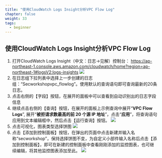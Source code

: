 ```yaml
---
title: "使用CloudWatch Logs Insight分析VPC Flow Log"
chapter: false
weight: 33
tags:
  - beginner
---
```


## 使用CloudWatch Logs Insight分析VPC Flow Log
1. 打开CloudWatch Logs Insight（中文：日志->见解）控制台：
https://ap-northeast-1.console.aws.amazon.com/cloudwatch/home?region=ap-northeast-1#logsV2:logs-insights
![](/images/3.NetworkSecurity/3.3.1.png)
2. 在日志组下拉列表中选择上一步创建的日志组：“Secworkshopvpc_flowlog”。使用默认的查询语句即可查询最新的20条日志。
3. 点击右侧的【字段】按钮，在展开的面板中可以查看到自动识别出的日志字段信息
4. 继续点击右侧的【查询】按钮，在展开的面板上示例查询中展开“**VPC Flow Logs**”, 展开“**被拒请求数最高的前 20 个源 IP 地址**”，点击“**应用**”，将查询语句应用到文本编辑框中，然后点击【运行查询】按钮。
![](/images/3.NetworkSecurity/3.3.2.png)
5. 点击可视化，图表类型选择饼图
![](/images/3.NetworkSecurity/3.3.3.png)
6. 点击【添加到控制面板】按钮，在弹出的页面中点击新建并输入名称“secworkshop”，保持选择饼图不变，为自定义小部件输入名称后点击【添加到控制面板】，即可在新建的控制面板中查看刚刚添加的监控图表，也可继续编辑，将其他监控图表添加至此。
![](/images/3.NetworkSecurity/3.3.4.png)